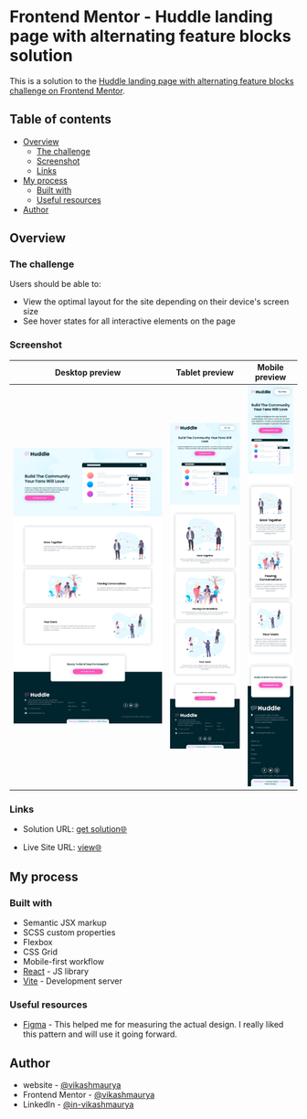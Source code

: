 # Frontend Mentor - Huddle landing page with alternating feature blocks solution

This is a solution to the [Huddle landing page with alternating feature blocks challenge on Frontend Mentor](https://www.frontendmentor.io/challenges/huddle-landing-page-with-alternating-feature-blocks-5ca5f5981e82137ec91a5100).

## Table of contents

- [Overview](#overview)
  - [The challenge](#the-challenge)
  - [Screenshot](#screenshot)
  - [Links](#links)
- [My process](#my-process)
  - [Built with](#built-with)
  - [Useful resources](#useful-resources)
- [Author](#author)

## Overview

### The challenge

Users should be able to:

- View the optimal layout for the site depending on their device's screen size
- See hover states for all interactive elements on the page

### Screenshot

| Desktop preview                         | Tablet preview                         | Mobile preview                         |
| --------------------------------------- | -------------------------------------- | -------------------------------------- |
| ![imge](/src/assets/images/desktop.png) | ![imge](/src/assets/images/tablet.png) | ![imge](/src/assets/images/mobile.png) |

### Links

- Solution URL: [get solution🌐](https://github.com/VikashMaurya10/huddle-landing-page-with-alternating-feature-blocks-master)

- Live Site URL: [view🌐](https://huddle-landing-page-with-alternating-feature-blocks-f4xzrz5uq.vercel.app/)

## My process

### Built with

- Semantic JSX markup
- SCSS custom properties
- Flexbox
- CSS Grid
- Mobile-first workflow
- [React](https://reactjs.org/) - JS library
- [Vite](https://vitejs.dev/) - Development server

### Useful resources

- [Figma](https://www.figma.com) - This helped me for measuring the actual design. I really liked this pattern and will use it going forward.

## Author

- website - [@vikashmaurya](https://github.com/VikashMaurya10/VikashMaurya10)
- Frontend Mentor - [@vikashmaurya](https://www.frontendmentor.io/profile/VikashMaurya10)
- LinkedIn - [@in-vikashmaurya](https://www.linkedin.com/in/in-vikashmaurya)

